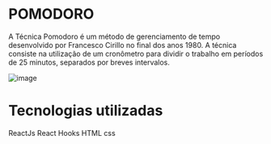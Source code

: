 # POMODORO

A Técnica Pomodoro é um método de gerenciamento de tempo desenvolvido por Francesco Cirillo no final dos anos 1980. A técnica consiste na utilização de um cronômetro para dividir o trabalho em períodos de 25 minutos, separados por breves intervalos.

![image](https://user-images.githubusercontent.com/50849546/139264999-17418ef3-3380-47d0-95ac-91bf2065a508.png)





# Tecnologias utilizadas 
ReactJs
React Hooks
HTML
css

